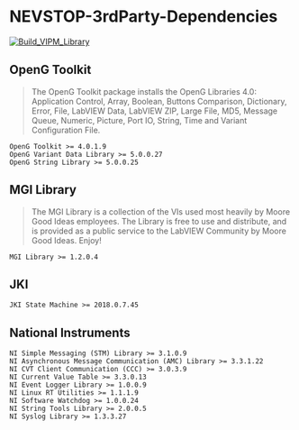 # NEVSTOP-3rdParty-Dependencies

[![Build_VIPM_Library](https://github.com/NEVSTOP-LAB/NEVSTOP-3rdParty-Dependencies/actions/workflows/Build_VIPM_Library.yml/badge.svg)](https://github.com/NEVSTOP-LAB/NEVSTOP-3rdParty-Dependencies/actions/workflows/Build_VIPM_Library.yml)

## OpenG Toolkit

> The OpenG Toolkit package installs the OpenG Libraries 4.0: Application Control, Array, Boolean, Buttons Comparison, Dictionary, Error, File, LabVIEW Data, LabVIEW ZIP, Large File, MD5, Message Queue, Numeric, Picture, Port IO, String, Time and Variant Configuration File.

    OpenG Toolkit >= 4.0.1.9
    OpenG Variant Data Library >= 5.0.0.27
    OpenG String Library >= 5.0.0.25

## MGI Library

> The MGI Library is a collection of the VIs used most heavily by Moore Good Ideas employees. The Library is free to use and distribute, and is provided as a public service to the LabVIEW Community by Moore Good Ideas. Enjoy!

    MGI Library >= 1.2.0.4

## JKI

    JKI State Machine >= 2018.0.7.45

## National Instruments

    NI Simple Messaging (STM) Library >= 3.1.0.9
    NI Asynchronous Message Communication (AMC) Library >= 3.3.1.22
    NI CVT Client Communication (CCC) >= 3.0.3.9
    NI Current Value Table >= 3.3.0.13
    NI Event Logger Library >= 1.0.0.9
    NI Linux RT Utilities >= 1.1.1.9
    NI Software Watchdog >= 1.0.0.24
    NI String Tools Library >= 2.0.0.5
    NI Syslog Library >= 1.3.3.27
